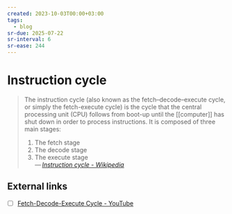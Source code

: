 ```yaml
---
created: 2023-10-03T00:00+03:00
tags:
  - blog
sr-due: 2025-07-22
sr-interval: 6
sr-ease: 244
---
```


# Instruction cycle

> The instruction cycle (also known as the fetch–decode–execute cycle, or simply the fetch-execute cycle) is the cycle that the central processing unit (CPU) follows from boot-up until the [[computer]] has shut down in order to process instructions. It is composed of three main stages:
>
> 1. The fetch stage
> 2. The decode stage
> 3. The execute stage\
>    — <cite>[Instruction cycle - Wikipedia](https://en.wikipedia.org/wiki/Instruction_cycle)</cite>

## External links

- [ ] [Fetch-Decode-Execute Cycle - YouTube](https://www.youtube.com/watch?v=XM4lGflQFvA)
